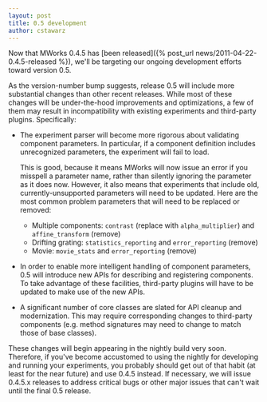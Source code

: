 ```yaml
---
layout: post
title: 0.5 development
author: cstawarz
---
```


Now that MWorks 0.4.5 has [been released]({% post_url news/2011-04-22-0.4.5-released %}), we'll be targeting our ongoing development efforts toward version 0.5.

As the version-number bump suggests, release 0.5 will include more substantial changes than other recent releases.  While most of these changes will be under-the-hood improvements and optimizations, a few of them may result in incompatibility with existing experiments and third-party plugins.  Specifically:

* The experiment parser will become more rigorous about validating component parameters.  In particular, if a component definition includes unrecognized parameters, the experiment will fail to load.

  This is good, because it means MWorks will now issue an error if you misspell a parameter name, rather than silently ignoring the parameter as it does now.  However, it also means that experiments that include old, currently-unsupported parameters will need to be updated.  Here are the most common problem parameters that will need to be replaced or removed:

  * Multiple components: `contrast` (replace with `alpha_multiplier`) and `affine_transform` (remove)
  * Drifting grating: `statistics_reporting` and `error_reporting` (remove)
  * Movie: `movie_stats` and `error_reporting` (remove)

* In order to enable more intelligent handling of component parameters, 0.5 will introduce new APIs for describing and registering components.  To take advantage of these facilities, third-party plugins will have to be updated to make use of the new APIs.

* A significant number of core classes are slated for API cleanup and modernization.  This may require corresponding changes to third-party components (e.g. method signatures may need to change to match those of base classes).

These changes will begin appearing in the nightly build very soon.  Therefore, if you've become accustomed to using the nightly for developing and running your experiments, you probably should get out of that habit (at least for the near future) and use 0.4.5 instead.  If necessary, we will issue 0.4.5.x releases to address critical bugs or other major issues that can't wait until the final 0.5 release.
